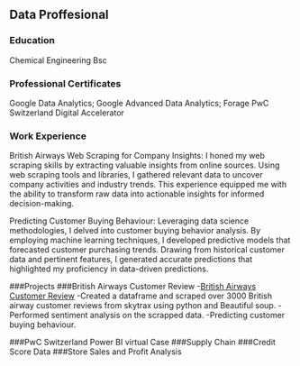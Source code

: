 ## Data Proffesional 

### Education
Chemical Engineering Bsc

### Professional Certificates
Google Data Analytics;
Google Advanced Data Analytics;
Forage PwC Switzerland Digital Accelerator

### Work Experience
British Airways 
Web Scraping for Company Insights: I honed my web scraping skills by extracting valuable insights from online sources. Using web scraping tools and libraries, I gathered relevant data to uncover company activities and industry trends. This experience equipped me with the ability to transform raw data into actionable insights for informed decision-making.

Predicting Customer Buying Behaviour: Leveraging data science methodologies, I delved into customer buying behavior analysis. By employing machine learning techniques, I developed predictive models that forecasted customer purchasing trends. Drawing from historical customer data and pertinent features, I generated accurate predictions that highlighted my proficiency in data-driven predictions.

###Projects
###British Airways Customer Review
-[British Airways Customer Review](https://github.com/Darkvoltaire/BRITISH-AIRWAYS-AIRLINE-REVIEW-ANALYSIS)
-Created a dataframe and scraped over 3000 British airway customer reviews from skytrax using python and Beautiful soup.
-Performed sentiment analysis on the scrapped data.
-Predicting customer buying behaviour.

###PwC Switzerland Power BI virtual Case
###Supply Chain
###Credit Score Data
###Store Sales and Profit Analysis
